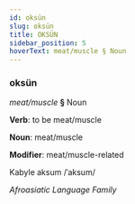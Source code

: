 ```yaml
---
id: oksün
slug: oksün
title: OKSÜN
sidebar_position: 5
hoverText: meat/muscle § Noun
---
```


### oksün

*meat/muscle* **§** Noun

**Verb**: to be meat/muscle

**Noun**: meat/muscle

**Modifier**: meat/muscle-related

Kabyle aksum /ˈaksum/

*Afroasiatic Language Family*